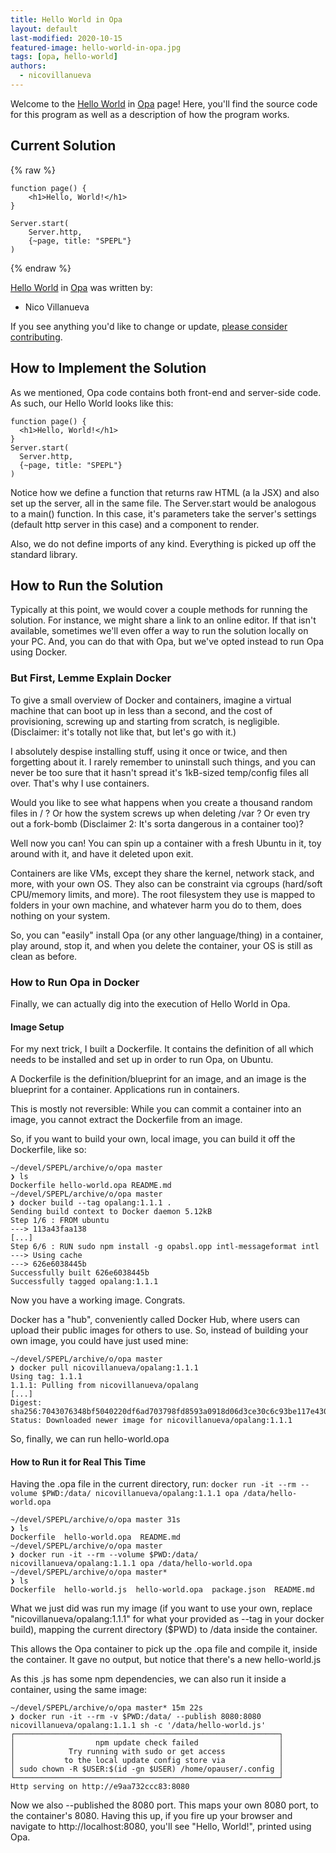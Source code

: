 ```yaml
---
title: Hello World in Opa
layout: default
last-modified: 2020-10-15
featured-image: hello-world-in-opa.jpg
tags: [opa, hello-world]
authors:
  - nicovillanueva
---
```


Welcome to the [Hello World](https://sampleprograms.io/projects/hello-world) in [Opa](https://sampleprograms.io/languages/opa) page! Here, you'll find the source code for this program as well as a description of how the program works.

## Current Solution

{% raw %}

```opa
function page() {
	<h1>Hello, World!</h1>
}

Server.start(
	Server.http,
	{~page, title: "SPEPL"}
)
```

{% endraw %}

[Hello World](https://sampleprograms.io/projects/hello-world) in [Opa](https://sampleprograms.io/languages/opa) was written by:

- Nico Villanueva

If you see anything you'd like to change or update, [please consider contributing](https://github.com/TheRenegadeCoder/sample-programs).

## How to Implement the Solution

As we mentioned, Opa code contains both front-end and server-side code. As
such, our Hello World looks like this:

```opa
function page() {
  <h1>Hello, World!</h1>
}
Server.start(
  Server.http,
  {~page, title: "SPEPL"}
)
```

Notice how we define a function that returns raw HTML (a la JSX) and also set
up the server, all in the same file. The Server.start would be analogous to a
main() function. In this case, it's parameters take the server's settings
(default http server in this case) and a component to render.

Also, we do not define imports of any kind. Everything is picked up off the
standard library.


## How to Run the Solution

Typically at this point, we would cover a couple methods for running the solution.
For instance, we might share a link to an online editor. If that isn't available,
sometimes we'll even offer a way to run the solution locally on your PC. And,
you can do that with Opa, but we've opted instead to run Opa using Docker.

### But First, Lemme Explain Docker

To give a small overview of Docker and containers, imagine a virtual machine that
can boot up in less than a second, and the cost of provisioning, screwing up and
starting from scratch, is negligible. (Disclaimer: it's totally not like that,
but let's go with it.)

I absolutely despise installing stuff, using it once or twice, and then forgetting
about it. I rarely remember to uninstall such things, and you can never be too
sure that it hasn't spread it's 1kB-sized temp/config files all over. That's why
I use containers.

Would you like to see what happens when you create a thousand random files
in / ? Or how the system screws up when deleting /var ? Or even try out a
fork-bomb (Disclaimer 2: It's sorta dangerous in a container too)?

Well now you can! You can spin up a container with a fresh Ubuntu in it, toy
around with it, and have it deleted upon exit.

Containers are like VMs, except they share the kernel, network stack, and more,
with your own OS. They also can be constraint via cgroups (hard/soft CPU/memory
limits, and more). The root filesystem they use is mapped to folders in your
own machine, and whatever harm you do to them, does nothing on your system.

So, you can "easily" install Opa (or any other language/thing) in a container,
play around, stop it, and when you delete the container, your OS is still as
clean as before.

### How to Run Opa in Docker

Finally, we can actually dig into the execution of Hello World in Opa.

#### Image Setup

For my next trick, I built a Dockerfile. It contains the definition of all
which needs to be installed and set up in order to run Opa, on Ubuntu.

A Dockerfile is the definition/blueprint for an image, and an image is the
blueprint for a container. Applications run in containers.

This is mostly not reversible: While you can commit a container into an image,
you cannot extract the Dockerfile from an image.

So, if you want to build your own, local image, you can build it off the
Dockerfile, like so:

```console
~/devel/SPEPL/archive/o/opa master
❯ ls
Dockerfile hello-world.opa README.md
~/devel/SPEPL/archive/o/opa master
❯ docker build --tag opalang:1.1.1 .
Sending build context to Docker daemon 5.12kB
Step 1/6 : FROM ubuntu
---> 113a43faa138
[...]
Step 6/6 : RUN sudo npm install -g opabsl.opp intl-messageformat intl
---> Using cache
---> 626e6038445b
Successfully built 626e6038445b
Successfully tagged opalang:1.1.1
```

Now you have a working image. Congrats.

Docker has a "hub", conveniently called Docker Hub, where users can upload
their public images for others to use. So, instead of building your own image,
you could have just used mine:

```console
~/devel/SPEPL/archive/o/opa master
❯ docker pull nicovillanueva/opalang:1.1.1
Using tag: 1.1.1
1.1.1: Pulling from nicovillanueva/opalang
[...]
Digest: sha256:7043076348bf5040220df6ad703798fd8593a0918d06d3ce30c6c93be117e430
Status: Downloaded newer image for nicovillanueva/opalang:1.1.1
```

So, finally, we can run hello-world.opa

#### How to Run it for Real This Time

Having the .opa file in the current directory, run: `docker run -it --rm --volume $PWD:/data/ nicovillanueva/opalang:1.1.1 opa /data/hello-world.opa`

```console
~/devel/SPEPL/archive/o/opa master 31s
❯ ls
Dockerfile  hello-world.opa  README.md
~/devel/SPEPL/archive/o/opa master
❯ docker run -it --rm --volume $PWD:/data/ nicovillanueva/opalang:1.1.1 opa /data/hello-world.opa
~/devel/SPEPL/archive/o/opa master*
❯ ls
Dockerfile  hello-world.js  hello-world.opa  package.json  README.md
```

What we just did was run my image (if you want to use your own, replace
"nicovillanueva/opalang:1.1.1" for what your provided as --tag in your docker build),
mapping the current directory ($PWD) to /data inside the container.

This allows the Opa container to pick up the .opa file and compile it, inside
the container. It gave no output, but notice that there's a new hello-world.js

As this .js has some npm dependencies, we can also run it inside a container,
using the same image:

```console
~/devel/SPEPL/archive/o/opa master* 15m 22s
❯ docker run -it --rm -v $PWD:/data/ --publish 8080:8080 nicovillanueva/opalang:1.1.1 sh -c '/data/hello-world.js'
┌───────────────────────────────────────────────────────────┐
│                  npm update check failed                  │
│            Try running with sudo or get access            │
│           to the local update config store via            │
│ sudo chown -R $USER:$(id -gn $USER) /home/opauser/.config │
└───────────────────────────────────────────────────────────┘
Http serving on http://e9aa732ccc83:8080
```

Now we also --published the 8080 port. This maps your own 8080 port, to the
container's 8080. Having this up, if you fire up your browser and navigate
to http://localhost:8080, you'll see "Hello, World!", printed using Opa.
